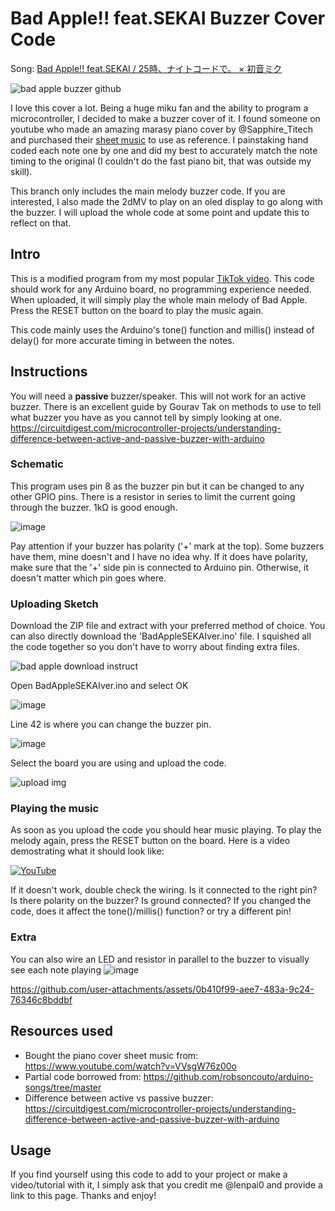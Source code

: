 # Bad Apple!! feat.SEKAI Buzzer Cover Code

Song: [Bad Apple!! feat.SEKAI / 25時、ナイトコードで。 × 初音ミク](https://www.youtube.com/watch?v=v-fc1zv31zE)

![bad apple buzzer github](https://github.com/user-attachments/assets/68efd466-26ea-429f-8374-37a8a174d495)


I love this cover a lot. Being a huge miku fan and the ability to program a microcontroller, I decided to make a buzzer cover of it. I found someone on youtube who made an amazing marasy piano cover by @Sapphire_Titech and purchased their [sheet music](https://musashititech18.booth.pm/items/5874309) to use as reference. I painstaking hand coded each note one by one and did my best to accurately match the note timing to the original (I couldn't do the fast piano bit, that was outside my skill).

This branch only includes the main melody buzzer code. If you are interested, I also made the 2dMV to play on an oled display to go along with the buzzer. I will upload the whole code at some point and update this to reflect on that. 

## Intro

This is a modified program from my most popular [TikTok video](https://www.tiktok.com/@lenpai0/video/7463351523045690630). This code should work for any Arduino board, no programming experience needed. When uploaded, it will simply play the whole main melody of Bad Apple. Press the RESET button on the board to play the music again.

This code mainly uses the Arduino's tone() function and millis() instead of delay() for more accurate timing in between the notes.

## Instructions
You will need a **passive** buzzer/speaker. This will not work for an active buzzer. There is an excellent guide by Gourav Tak on methods to use to tell what buzzer you have as you cannot tell by simply looking at one. https://circuitdigest.com/microcontroller-projects/understanding-difference-between-active-and-passive-buzzer-with-arduino

### Schematic 
This program uses pin 8 as the buzzer pin but it can be changed to any other GPIO pins. There is a resistor in series to limit the current going through the buzzer. 1kΩ is good enough.

![image](https://github.com/user-attachments/assets/d1a5fd0b-2071-45e7-b3b1-33bd92948a3a)

Pay attention if your buzzer has polarity ('+' mark at the top). Some buzzers have them, mine doesn't and I have no idea why. If it does have polarity, make sure that the '+' side pin is connected to Arduino pin. Otherwise, it doesn't matter which pin goes where.

### Uploading Sketch
Download the ZIP file and extract with your preferred method of choice. You can also directly download the 'BadAppleSEKAIver.ino' file. I squished all the code together so you don't have to worry about finding extra files. 

![bad apple download instruct](https://github.com/user-attachments/assets/50a89756-d23c-433c-9055-c486a4361f91)

Open BadAppleSEKAIver.ino and select OK

![image](https://github.com/user-attachments/assets/66ae8d36-18d3-4f1b-bb59-e6bd5c285580)

Line 42 is where you can change the buzzer pin.

![image](https://github.com/user-attachments/assets/e1f97382-ba1a-4cd3-9509-39d34ed9c5ea)

Select the board you are using and upload the code. 

![upload img](https://github.com/user-attachments/assets/bd9fcec6-3323-4015-bd55-576d37b8302f)

### Playing the music
As soon as you upload the code you should hear music playing. To play the melody again, press the RESET button on the board. Here is a video demostrating what it should look like:

[![YouTube](http://i.ytimg.com/vi/idRYm0s9MTA/hqdefault.jpg)](https://www.youtube.com/watch?v=idRYm0s9MTA)

If it doesn't work, double check the wiring. Is it connected to the right pin? Is there polarity on the buzzer? Is ground connected? If you changed the code, does it affect the tone()/millis() function? or try a different pin!

### Extra
You can also wire an LED and resistor in parallel to the buzzer to visually see each note playing
![image](https://github.com/user-attachments/assets/7477a227-0d0c-40a9-8918-f073a09f5d4d)

https://github.com/user-attachments/assets/0b410f99-aee7-483a-9c24-76346c8bddbf


## Resources used
* Bought the piano cover sheet music from: https://www.youtube.com/watch?v=VVsgW76z00o
* Partial code borrowed from: https://github.com/robsoncouto/arduino-songs/tree/master
* Difference between active vs passive buzzer: https://circuitdigest.com/microcontroller-projects/understanding-difference-between-active-and-passive-buzzer-with-arduino

## Usage
If you find yourself using this code to add to your project or make a video/tutorial with it, I simply ask that you credit me @lenpai0 and provide a link to this page. Thanks and enjoy!
